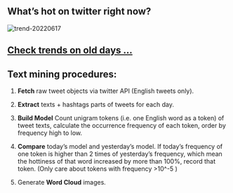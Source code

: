 ## What’s hot on twitter right now?

![trend-20220617][wordcloud]

[wordcloud]: https://raw.githubusercontent.com/xdqc/tweet-trend-everyday/master/word-cloud/trend-20220617.png?token=AF5V4P7ADR6KQBZ4CEDTNIK6AXRMU "trend-20220617"

## [Check trends on old days ...](https://github.com/xdqc/tweet-trend-everyday/tree/master/word-cloud)

## Text mining procedures:

1. **Fetch** raw tweet objects via twitter API (English tweets only).

2. **Extract** texts + hashtags parts of tweets for each day.

3. **Build Model** Count unigram tokens (i.e. one English word as a token) of tweet texts, calculate the occurrence frequency of each token, order by frequency high to low.

4. **Compare** today’s model and yesterday’s model. If today’s frequency of one token is higher than 2 times of yesterday’s frequency, which mean the hottiness of that word increased by more than 100%, record that token. (Only care about tokens with frequency >10^-5 )

5. Generate **Word Cloud** images.
